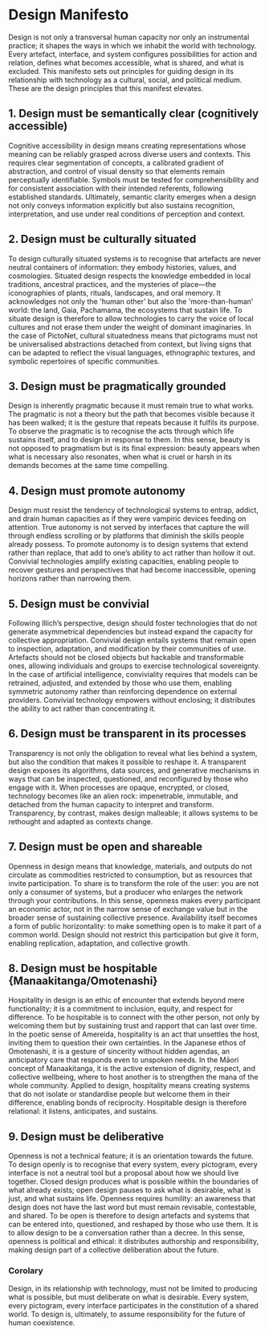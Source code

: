 # Design Manifesto


Design is not only a transversal human capacity nor only an instrumental practice; it shapes the ways in which we inhabit the world with technology. Every artefact, interface, and system configures possibilities for action and relation, defines what becomes accessible, what is shared, and what is excluded. This manifesto sets out principles for guiding design in its relationship with technology as a cultural, social, and political medium. These are the design principles that this manifest elevates.

## 1. Design must be semantically clear (cognitively accessible)
Cognitive accessibility in design means creating representations whose meaning can be reliably grasped across diverse users and contexts. This requires clear segmentation of concepts, a calibrated gradient of abstraction, and control of visual density so that elements remain perceptually identifiable. Symbols must be tested for comprehensibility and for consistent association with their intended referents, following established standards. Ultimately, semantic clarity emerges when a design not only conveys information explicitly but also sustains recognition, interpretation, and use under real conditions of perception and context.

## 2. Design must be culturally situated
To design culturally situated systems is to recognise that artefacts are never neutral containers of information: they embody histories, values, and cosmologies. Situated design respects the knowledge embedded in local traditions, ancestral practices, and the mysteries of place—the iconographies of plants, rituals, landscapes, and oral memory. It acknowledges not only the 'human other' but also the 'more-than-human' world: the land, Gaia, Pachamama, the ecosystems that sustain life. To situate design is therefore to allow technologies to carry the voice of local cultures and not erase them under the weight of dominant imaginaries. In the case of PictoNet, cultural situatedness means that pictograms must not be universalised abstractions detached from context, but living signs that can be adapted to reflect the visual languages, ethnographic textures, and symbolic repertoires of specific communities.

## 3. Design must be pragmatically grounded
Design is inherently pragmatic because it must remain true to what works. The pragmatic is not a theory but the path that becomes visible because it has been walked; it is the gesture that repeats because it fulfils its purpose. To observe the pragmatic is to recognise the acts through which life sustains itself, and to design in response to them. In this sense, beauty is not opposed to pragmatism but is its final expression: beauty appears when what is necessary also resonates, when what is cruel or harsh in its demands becomes at the same time compelling.

## 4. Design must promote autonomy
Design must resist the tendency of technological systems to entrap, addict, and drain human capacities as if they were vampiric devices feeding on attention. True autonomy is not served by interfaces that capture the will through endless scrolling or by platforms that diminish the skills people already possess. To promote autonomy is to design systems that extend rather than replace, that add to one’s ability to act rather than hollow it out. Convivial technologies amplify existing capacities, enabling people to recover gestures and perspectives that had become inaccessible, opening horizons rather than narrowing them.

## 5. Design must be convivial
Following Illich’s perspective, design should foster technologies that do not generate asymmetrical dependencies but instead expand the capacity for collective appropriation. Convivial design entails systems that remain open to inspection, adaptation, and modification by their communities of use. Artefacts should not be closed objects but hackable and transformable ones, allowing individuals and groups to exercise technological sovereignty. In the case of artificial intelligence, conviviality requires that models can be retrained, adjusted, and extended by those who use them, enabling symmetric autonomy rather than reinforcing dependence on external providers. Convivial technology empowers without enclosing; it distributes the ability to act rather than concentrating it.

## 6. Design must be transparent in its processes
Transparency is not only the obligation to reveal what lies behind a system, but also the condition that makes it possible to reshape it. A transparent design exposes its algorithms, data sources, and generative mechanisms in ways that can be inspected, questioned, and reconfigured by those who engage with it. When processes are opaque, encrypted, or closed, technology becomes like an alien rock: impenetrable, immutable, and detached from the human capacity to interpret and transform. Transparency, by contrast, makes design malleable; it allows systems to be rethought and adapted as contexts change.

## 7. Design must be open and shareable
Openness in design means that knowledge, materials, and outputs do not circulate as commodities restricted to consumption, but as resources that invite participation. To share is to transform the role of the user: you are not only a consumer of systems, but a producer who enlarges the network through your contributions. In this sense, openness makes every participant an economic actor, not in the narrow sense of exchange value but in the broader sense of sustaining collective presence. Availability itself becomes a form of public horizontality: to make something open is to make it part of a common world. Design should not restrict this participation but give it form, enabling replication, adaptation, and collective growth.

## 8. Design must be hospitable {Manaakitanga/Omotenashi}
Hospitality in design is an ethic of encounter that extends beyond mere functionality; it is a commitment to inclusion, equity, and respect for difference. To be hospitable is to connect with the other person, not only by welcoming them but by sustaining trust and rapport that can last over time. In the poetic sense of Amereida, hospitality is an act that unsettles the host, inviting them to question their own certainties. In the Japanese ethos of Omotenashi, it is a gesture of sincerity without hidden agendas, an anticipatory care that responds even to unspoken needs. In the Māori concept of Manaakitanga, it is the active extension of dignity, respect, and collective wellbeing, where to host another is to strengthen the mana of the whole community. Applied to design, hospitality means creating systems that do not isolate or standardise people but welcome them in their difference, enabling bonds of reciprocity. Hospitable design is therefore relational: it listens, anticipates, and sustains.

## 9. Design must be deliberative
Openness is not a technical feature; it is an orientation towards the future. To design openly is to recognise that every system, every pictogram, every interface is not a neutral tool but a proposal about how we should live together. Closed design produces what is possible within the boundaries of what already exists; open design pauses to ask what is desirable, what is just, and what sustains life. Openness requires humility: an awareness that design does not have the last word but must remain revisable, contestable, and shared. To be open is therefore to design artefacts and systems that can be entered into, questioned, and reshaped by those who use them. It is to allow design to be a conversation rather than a decree. In this sense, openness is political and ethical: it distributes authorship and responsibility, making design part of a collective deliberation about the future.

### Corolary
Design, in its relationship with technology, must not be limited to producing what is possible, but must deliberate on what is desirable. Every system, every pictogram, every interface participates in the constitution of a shared world. To design is, ultimately, to assume responsibility for the future of human coexistence.

